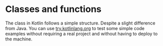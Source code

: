 # Classes and functions

The class in Kotlin follows a simple structure. Despite a slight difference from Java. You can use [try.kotlinlang.org] to test some simple code examples without requiring a real project and without having to deploy to the machine.

[try.kotlinlang.org]: http://try.kotlinlang.org/

